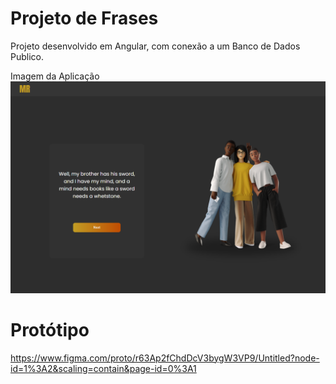 # Projeto de  Frases 

Projeto desenvolvido em Angular, com conexão a um Banco de Dados Publico.

 Imagem da Aplicação
![image](https://raw.githubusercontent.com/maypinheiro/frasesAleatorias/main/src/assets/Frases.PNG)

# Protótipo
 
https://www.figma.com/proto/r63Ap2fChdDcV3bygW3VP9/Untitled?node-id=1%3A2&scaling=contain&page-id=0%3A1

